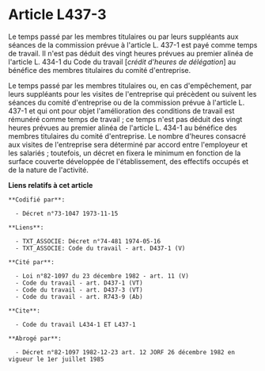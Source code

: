 # Article L437-3

Le temps passé par les membres titulaires ou par leurs suppléants aux séances de la commission prévue à l'article L. 437-1
est payé comme temps de travail. Il n'est pas déduit des vingt heures prévues au premier alinéa de l'article L. 434-1 du Code
du travail [*crédit d'heures de délégation*] au bénéfice des membres titulaires du comité d'entreprise.

Le temps passé par les membres titulaires ou, en cas d'empêchement, par leurs suppléants pour les visites de l'entreprise qui
précèdent ou suivent les séances du comité d'entreprise ou de la commission prévue à l'article L. 437-1 et qui ont pour objet
l'amélioration des conditions de travail est rémunéré comme temps de travail ; ce temps n'est pas déduit des vingt heures
prévues au premier alinéa de l'article L. 434-1 au bénéfice des membres titulaires du comité d'entreprise. Le nombre d'heures
consacré aux visites de l'entreprise sera déterminé par accord entre l'employeur et les salariés ; toutefois, un décret en
fixera le minimum en fonction de la surface couverte développée de l'établissement, des effectifs occupés et de la nature de
l'activité.

**Liens relatifs à cet article**

	**Codifié par**:

	  - Décret n°73-1047 1973-11-15

	**Liens**:

	  - TXT_ASSOCIE: Décret n°74-481 1974-05-16
	  - TXT_ASSOCIE: Code du travail - art. D437-1 (V)

	**Cité par**:

	  - Loi n°82-1097 du 23 décembre 1982 - art. 11 (V)
	  - Code du travail - art. D437-1 (VT)
	  - Code du travail - art. D437-3 (VT)
	  - Code du travail - art. R743-9 (Ab)

	**Cite**:

	  - Code du travail L434-1 ET L437-1

	**Abrogé par**:

	  - Décret n°82-1097 1982-12-23 art. 12 JORF 26 décembre 1982 en vigueur le 1er juillet 1985
